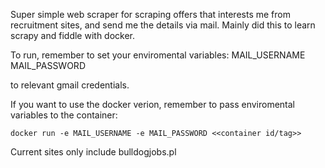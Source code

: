 Super simple web scraper for scraping offers that interests me from recruitment sites, and send me the details via mail.
Mainly did this to learn scrapy and fiddle with docker.

To run, remember to set your enviromental variables:
MAIL_USERNAME
MAIL_PASSWORD

to relevant gmail credentials.

If you want to use the docker verion, remember to pass enviromental variables to the container:

```
docker run -e MAIL_USERNAME -e MAIL_PASSWORD <<container id/tag>>
```

Current sites only include bulldogjobs.pl
